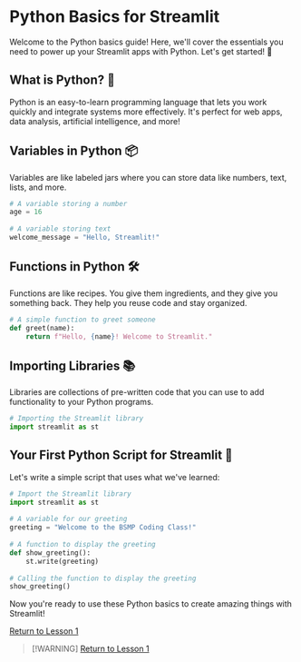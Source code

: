# Python Basics for Streamlit  
   
Welcome to the Python basics guide! Here, we'll cover the essentials you need to power up your Streamlit apps with Python. Let's get started! 🚀  
   
## What is Python? 🐍  
   
Python is an easy-to-learn programming language that lets you work quickly and integrate systems more effectively. It's perfect for web apps, data analysis, artificial intelligence, and more!  
   
## Variables in Python 📦  
   
Variables are like labeled jars where you can store data like numbers, text, lists, and more.  
   
```python  
# A variable storing a number  
age = 16  
   
# A variable storing text  
welcome_message = "Hello, Streamlit!"  
```  
   
## Functions in Python 🛠️  
   
Functions are like recipes. You give them ingredients, and they give you something back. They help you reuse code and stay organized.  
   
```python  
# A simple function to greet someone  
def greet(name):  
    return f"Hello, {name}! Welcome to Streamlit."  
```  
   
## Importing Libraries 📚  
   
Libraries are collections of pre-written code that you can use to add functionality to your Python programs.  
   
```python  
# Importing the Streamlit library  
import streamlit as st  
```  
   
## Your First Python Script for Streamlit 🎉  
   
Let's write a simple script that uses what we've learned:  
   
```python  
# Import the Streamlit library  
import streamlit as st  
   
# A variable for our greeting  
greeting = "Welcome to the BSMP Coding Class!"  
   
# A function to display the greeting  
def show_greeting():  
    st.write(greeting)  
   
# Calling the function to display the greeting  
show_greeting()  
```  
   
Now you're ready to use these Python basics to create amazing things with Streamlit!  

[Return to Lesson 1](https://github.com/BSMP-Coders/lesson1)  
   
> [!WARNING] <!--[!ATTENTION] ⚠️-->
> [Return to Lesson 1](https://github.com/BSMP-Coders/lesson1)  